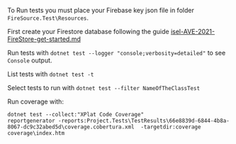 To Run tests you must place your Firebase key json file in folder `FireSource.Test\Resources`.

First create your Firestore database following the guide [isel-AVE-2021-FireStore-get-started.md](isel-AVE-2021-FireStore-get-started)

Run tests with `dotnet test --logger "console;verbosity=detailed"` to see `Console` output.

List tests with `dotnet test -t`

Select tests to run with `dotnet test --filter NameOfTheClassTest`


Run coverage with:
```
dotnet test --collect:"XPlat Code Coverage"
reportgenerator -reports:Project.Tests\TestResults\66e8839d-6844-4b8a-8067-dc9c32abed5d\coverage.cobertura.xml  -targetdir:coverage
coverage\index.htm
```